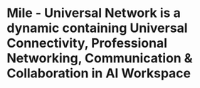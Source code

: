 # Mile - Universal Network is a dynamic containing Universal Connectivity, Professional Networking, Communication & Collaboration in AI Workspace
